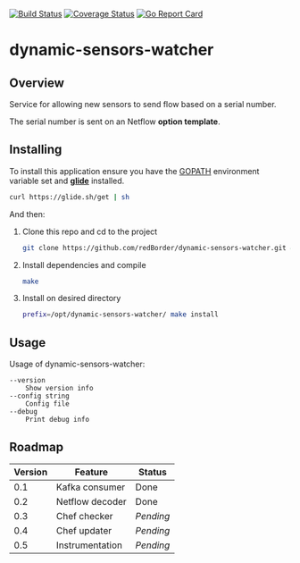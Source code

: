 [![Build Status](https://travis-ci.org/redBorder/dynamic-sensors-watcher.svg?branch=master)](https://travis-ci.org/redBorder/dynamic-sensors-watcher)
[![Coverage Status](https://coveralls.io/repos/github/redBorder/dynamic-sensors-watcher/badge.svg?branch=master)](https://coveralls.io/github/redBorder/dynamic-sensors-watcher?branch=master)
[![Go Report Card](https://goreportcard.com/badge/github.com/redBorder/dynamic-sensors-watcher)](https://goreportcard.com/report/github.com/redBorder/dynamic-sensors-watcher)

# dynamic-sensors-watcher

## Overview

Service for allowing new sensors to send flow based on a serial number.

The serial number is sent on an Netflow **option template**.

## Installing

To install this application ensure you have the
[GOPATH](https://golang.org/doc/code.html#GOPATH) environment variable set and
**[glide](https://glide.sh/)** installed.

```bash
curl https://glide.sh/get | sh
```

And then:

1. Clone this repo and cd to the project

    ```bash
    git clone https://github.com/redBorder/dynamic-sensors-watcher.git && cd dynamic-sensors-watcher
    ```
2. Install dependencies and compile

    ```bash
    make
    ```
3. Install on desired directory

    ```bash
    prefix=/opt/dynamic-sensors-watcher/ make install
    ```

## Usage

Usage of dynamic-sensors-watcher:

```
--version
    Show version info
--config string
    Config file
--debug
    Print debug info
```

## Roadmap

| Version  | Feature             | Status    |
|----------|---------------------|-----------|
| 0.1      | Kafka consumer      | Done      |
| 0.2      | Netflow decoder     | Done      |
| 0.3      | Chef checker        | _Pending_ |
| 0.4      | Chef updater        | _Pending_ |
| 0.5      | Instrumentation     | _Pending_ |
